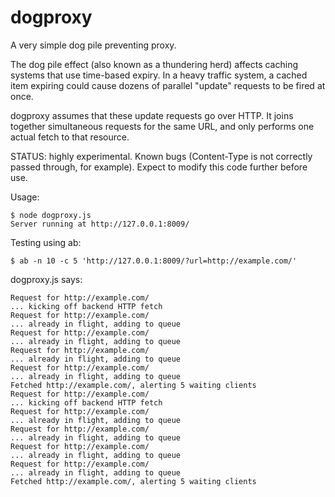 # dogproxy

A very simple dog pile preventing proxy.

The dog pile effect (also known as a thundering herd) affects caching systems
that use time-based expiry. In a heavy traffic system, a cached item expiring
could cause dozens of parallel "update" requests to be fired at once.

dogproxy assumes that these update requests go over HTTP. It joins together
simultaneous requests for the same URL, and only performs one actual fetch to
that resource.

STATUS: highly experimental. Known bugs (Content-Type is not correctly passed
through, for example). Expect to modify this code further before use.

Usage:

    $ node dogproxy.js 
    Server running at http://127.0.0.1:8009/

Testing using ab:

    $ ab -n 10 -c 5 'http://127.0.0.1:8009/?url=http://example.com/'

dogproxy.js says:

```
Request for http://example.com/
... kicking off backend HTTP fetch
Request for http://example.com/
... already in flight, adding to queue
Request for http://example.com/
... already in flight, adding to queue
Request for http://example.com/
... already in flight, adding to queue
Request for http://example.com/
... already in flight, adding to queue
Fetched http://example.com/, alerting 5 waiting clients
Request for http://example.com/
... kicking off backend HTTP fetch
Request for http://example.com/
... already in flight, adding to queue
Request for http://example.com/
... already in flight, adding to queue
Request for http://example.com/
... already in flight, adding to queue
Request for http://example.com/
... already in flight, adding to queue
Fetched http://example.com/, alerting 5 waiting clients
```
